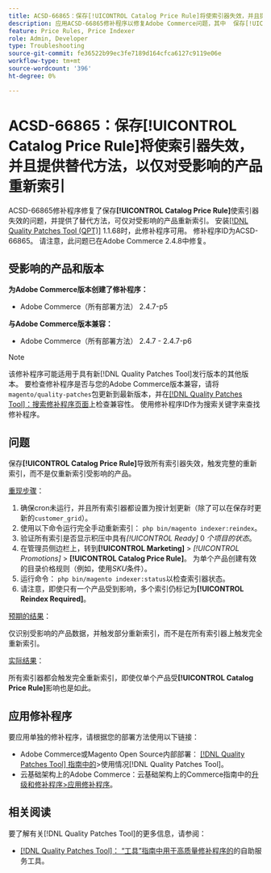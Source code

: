 ```yaml
---
title: ACSD-66865：保存[!UICONTROL Catalog Price Rule]将使索引器失效，并且提供替代方法，以仅对受影响的产品重新索引
description: 应用ACSD-66865修补程序以修复Adobe Commerce问题，其中  保存[!UICONTROL Catalog Price Rules]将使索引器失效，并且提供了替代方法，可仅对受影响的产品重新编制索引。
feature: Price Rules, Price Indexer
role: Admin, Developer
type: Troubleshooting
source-git-commit: fe36522b99ec3fe7189d164cfca6127c9119e06e
workflow-type: tm+mt
source-wordcount: '396'
ht-degree: 0%

---
```



# ACSD-66865：保存&#x200B;**[!UICONTROL Catalog Price Rule]**&#x200B;将使索引器失效，并且提供替代方法，以仅对受影响的产品重新索引

ACSD-66865修补程序修复了保存&#x200B;**[!UICONTROL Catalog Price Rule]**&#x200B;使索引器失效的问题，并提供了替代方法，可仅对受影响的产品重新索引。 安装[[!DNL Quality Patches Tool (QPT)]](/help/tools/quality-patches-tool/quality-patches-tool-to-self-serve-quality-patches.md) 1.1.68时，此修补程序可用。 修补程序ID为ACSD-66865。 请注意，此问题已在Adobe Commerce 2.4.8中修复。

## 受影响的产品和版本

**为Adobe Commerce版本创建了修补程序：**

* Adobe Commerce（所有部署方法） 2.4.7-p5

**与Adobe Commerce版本兼容：**

* Adobe Commerce（所有部署方法） 2.4.7 - 2.4.7-p6

>[!NOTE]
>
>该修补程序可能适用于具有新[!DNL Quality Patches Tool]发行版本的其他版本。 要检查修补程序是否与您的Adobe Commerce版本兼容，请将`magento/quality-patches`包更新到最新版本，并在[[!DNL Quality Patches Tool]：搜索修补程序页面](https://experienceleague.adobe.com/tools/commerce-quality-patches/index.html)上检查兼容性。 使用修补程序ID作为搜索关键字来查找修补程序。

## 问题

保存&#x200B;**[!UICONTROL Catalog Price Rule]**&#x200B;导致所有索引器失效，触发完整的重新索引，而不是仅重新索引受影响的产品。

<u>重现步骤</u>：

1. 确保cron未运行，并且所有索引器都设置为按计划更新（除了可以在保存时更新的`customer_grid`）。
2. 使用以下命令运行完全手动重新索引： `php bin/magento indexer:reindex`。
3. 验证所有索引是否显示积压中具有&#x200B;*[!UICONTROL Ready]* 0 *个项目的状态*。
4. 在管理员侧边栏上，转到&#x200B;**[!UICONTROL Marketing]** > *[!UICONTROL Promotions]* > **[!UICONTROL Catalog Price Rule]**。 为单个产品创建有效的目录价格规则（例如，使用&#x200B;*SKU*&#x200B;条件）。
5. 运行命令： `php bin/magento indexer:status`以检查索引器状态。
6. 请注意，即使只有一个产品受到影响，多个索引仍标记为&#x200B;**[!UICONTROL Reindex Required]**。

<u>预期的结果</u>：

仅识别受影响的产品数据，并触发部分重新索引，而不是在所有索引器上触发完全重新索引。

<u>实际结果</u>：

所有索引器都会触发完全重新索引，即使仅单个产品受&#x200B;**[!UICONTROL Catalog Price Rule]**&#x200B;影响也是如此。

## 应用修补程序

要应用单独的修补程序，请根据您的部署方法使用以下链接：

* Adobe Commerce或Magento Open Source内部部署： [[!DNL Quality Patches Tool] 指南中的](/help/tools/quality-patches-tool/usage.md)>使用情况[!DNL Quality Patches Tool]。
* 云基础架构上的Adobe Commerce：云基础架构上的Commerce指南中的[升级和修补程序>应用修补程序](https://experienceleague.adobe.com/docs/commerce-cloud-service/user-guide/develop/upgrade/apply-patches.html)。

## 相关阅读

要了解有关[!DNL Quality Patches Tool]的更多信息，请参阅：

* [[!DNL Quality Patches Tool]： “工具”指南中用于高质量修补程序的](/help/tools/quality-patches-tool/quality-patches-tool-to-self-serve-quality-patches.md)的自助服务工具。
